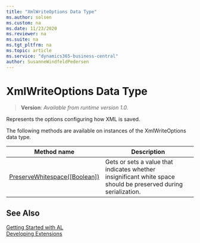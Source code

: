 ```yaml
---
title: "XmlWriteOptions Data Type"
ms.author: solsen
ms.custom: na
ms.date: 11/23/2020
ms.reviewer: na
ms.suite: na
ms.tgt_pltfrm: na
ms.topic: article
ms.service: "dynamics365-business-central"
author: SusanneWindfeldPedersen
---
```

[//]: # (START>DO_NOT_EDIT)
[//]: # (IMPORTANT:Do not edit any of the content between here and the END>DO_NOT_EDIT.)
[//]: # (Any modifications should be made in the .xml files in the ModernDev repo.)
# XmlWriteOptions Data Type
> **Version**: _Available from runtime version 1.0._

Represents the options configuring how XML is saved.



The following methods are available on instances of the XmlWriteOptions data type.

|Method name|Description|
|-----------|-----------|
|[PreserveWhitespace([Boolean])](xmlwriteoptions-preservewhitespace-method.md)|Gets or sets a value that indicates whether insignificant white space should be preserved during serialization.|

[//]: # (IMPORTANT: END>DO_NOT_EDIT)
## See Also  
[Getting Started with AL](../../devenv-get-started.md)  
[Developing Extensions](../../devenv-dev-overview.md)  